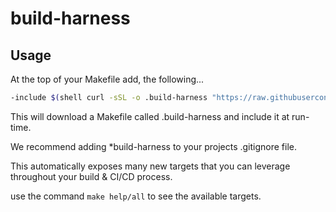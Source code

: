 # build-harness

## Usage

At the top of your Makefile add, the following...

```sh
-include $(shell curl -sSL -o .build-harness "https://raw.githubusercontent.com/russelltsherman/build-harness/main/templates/Makefile.build-harness"; echo .build-harness)
```

This will download a Makefile called .build-harness and include it at run-time.

We recommend adding \*build-harness to your projects .gitignore file.

This automatically exposes many new targets that you can leverage throughout your build & CI/CD process.

use the command `make help/all` to see the available targets.

